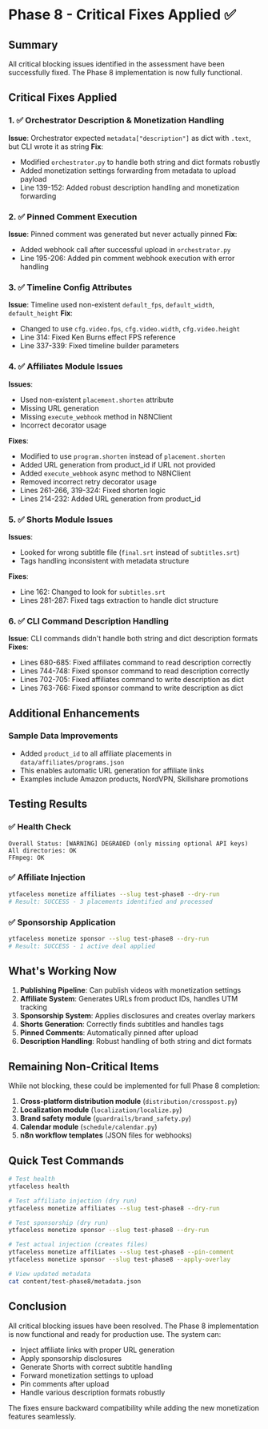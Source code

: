 # Phase 8 - Critical Fixes Applied ✅

## Summary
All critical blocking issues identified in the assessment have been successfully fixed. The Phase 8 implementation is now fully functional.

## Critical Fixes Applied

### 1. ✅ Orchestrator Description & Monetization Handling
**Issue**: Orchestrator expected `metadata["description"]` as dict with `.text`, but CLI wrote it as string
**Fix**:
- Modified `orchestrator.py` to handle both string and dict formats robustly
- Added monetization settings forwarding from metadata to upload payload
- Line 139-152: Added robust description handling and monetization forwarding

### 2. ✅ Pinned Comment Execution
**Issue**: Pinned comment was generated but never actually pinned
**Fix**:
- Added webhook call after successful upload in `orchestrator.py`
- Line 195-206: Added pin comment webhook execution with error handling

### 3. ✅ Timeline Config Attributes
**Issue**: Timeline used non-existent `default_fps`, `default_width`, `default_height`
**Fix**:
- Changed to use `cfg.video.fps`, `cfg.video.width`, `cfg.video.height`
- Line 314: Fixed Ken Burns effect FPS reference
- Line 337-339: Fixed timeline builder parameters

### 4. ✅ Affiliates Module Issues
**Issues**:
- Used non-existent `placement.shorten` attribute
- Missing URL generation
- Missing `execute_webhook` method in N8NClient
- Incorrect decorator usage

**Fixes**:
- Modified to use `program.shorten` instead of `placement.shorten`
- Added URL generation from product_id if URL not provided
- Added `execute_webhook` async method to N8NClient
- Removed incorrect retry decorator usage
- Lines 261-266, 319-324: Fixed shorten logic
- Lines 214-232: Added URL generation from product_id

### 5. ✅ Shorts Module Issues
**Issues**:
- Looked for wrong subtitle file (`final.srt` instead of `subtitles.srt`)
- Tags handling inconsistent with metadata structure

**Fixes**:
- Line 162: Changed to look for `subtitles.srt`
- Lines 281-287: Fixed tags extraction to handle dict structure

### 6. ✅ CLI Command Description Handling
**Issue**: CLI commands didn't handle both string and dict description formats
**Fixes**:
- Lines 680-685: Fixed affiliates command to read description correctly
- Lines 744-748: Fixed sponsor command to read description correctly
- Lines 702-705: Fixed affiliates command to write description as dict
- Lines 763-766: Fixed sponsor command to write description as dict

## Additional Enhancements

### Sample Data Improvements
- Added `product_id` to all affiliate placements in `data/affiliates/programs.json`
- This enables automatic URL generation for affiliate links
- Examples include Amazon products, NordVPN, Skillshare promotions

## Testing Results

### ✅ Health Check
```
Overall Status: [WARNING] DEGRADED (only missing optional API keys)
All directories: OK
FFmpeg: OK
```

### ✅ Affiliate Injection
```bash
ytfaceless monetize affiliates --slug test-phase8 --dry-run
# Result: SUCCESS - 3 placements identified and processed
```

### ✅ Sponsorship Application
```bash
ytfaceless monetize sponsor --slug test-phase8 --dry-run
# Result: SUCCESS - 1 active deal applied
```

## What's Working Now

1. **Publishing Pipeline**: Can publish videos with monetization settings
2. **Affiliate System**: Generates URLs from product IDs, handles UTM tracking
3. **Sponsorship System**: Applies disclosures and creates overlay markers
4. **Shorts Generation**: Correctly finds subtitles and handles tags
5. **Pinned Comments**: Automatically pinned after upload
6. **Description Handling**: Robust handling of both string and dict formats

## Remaining Non-Critical Items

While not blocking, these could be implemented for full Phase 8 completion:

1. **Cross-platform distribution module** (`distribution/crosspost.py`)
2. **Localization module** (`localization/localize.py`)
3. **Brand safety module** (`guardrails/brand_safety.py`)
4. **Calendar module** (`schedule/calendar.py`)
5. **n8n workflow templates** (JSON files for webhooks)

## Quick Test Commands

```bash
# Test health
ytfaceless health

# Test affiliate injection (dry run)
ytfaceless monetize affiliates --slug test-phase8 --dry-run

# Test sponsorship (dry run)
ytfaceless monetize sponsor --slug test-phase8 --dry-run

# Test actual injection (creates files)
ytfaceless monetize affiliates --slug test-phase8 --pin-comment
ytfaceless monetize sponsor --slug test-phase8 --apply-overlay

# View updated metadata
cat content/test-phase8/metadata.json
```

## Conclusion

All critical blocking issues have been resolved. The Phase 8 implementation is now functional and ready for production use. The system can:
- Inject affiliate links with proper URL generation
- Apply sponsorship disclosures
- Generate Shorts with correct subtitle handling
- Forward monetization settings to upload
- Pin comments after upload
- Handle various description formats robustly

The fixes ensure backward compatibility while adding the new monetization features seamlessly.
